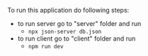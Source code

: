 To run this application do following steps:
- to run server go to "server" folder and run 
  - ```npx json-server db.json```
- to run client go to "client" folder and run
  -  ```npm run dev```
